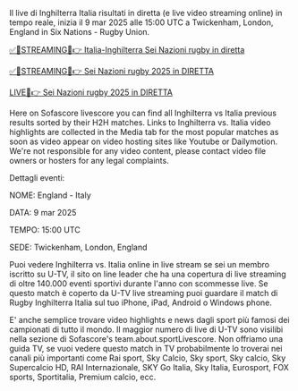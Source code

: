 Il live di Inghilterra Italia risultati in diretta (e live video streaming online) in tempo reale, inizia il 9 mar 2025 alle 15:00 UTC a Twickenham, London, England in Six Nations - Rugby Union.

[✅🔰STREAMING🔴👉 Italia-Inghilterra Sei Nazioni rugby in diretta](https://awesomesalatv.blogspot.com/2025/03/italia-inghilterra-in-diretta-live.html)

[✅🔰STREAMING🔴👉 Sei Nazioni rugby 2025 in DIRETTA](https://awesomesalatv.blogspot.com/2025/03/italia-inghilterra-in-diretta-live.html)

[LIVE🔴👉 Sei Nazioni rugby 2025 in DIRETTA](https://awesomesalatv.blogspot.com/2025/03/italia-inghilterra-in-diretta-live.html)




Here on Sofascore livescore you can find all Inghilterra vs Italia previous results sorted by their H2H matches. Links to Inghilterra vs. Italia video highlights are collected in the Media tab for the most popular matches as soon as video appear on video hosting sites like Youtube or Dailymotion. We're not responsible for any video content, please contact video file owners or hosters for any legal complaints.



Dettagli eventi:



NOME: England - Italy



DATA: 9 mar 2025



TEMPO: 15:00 UTC



SEDE: Twickenham, London, England



Puoi vedere Inghilterra vs. Italia online in live stream se sei un membro iscritto su U-TV, il sito on line leader che ha una copertura di live streaming di oltre 140.000 eventi sportivi durante l'anno con scommesse live. Se questo match è coperto da U-TV live streaming puoi guardare il match di Rugby Inghilterra Italia sul tuo iPhone, iPad, Android o Windows phone.



E' anche semplice trovare video highlights e news dagli sport più famosi dei campionati di tutto il mondo. Il maggior numero di live di U-TV sono visilibi nella sezione di Sofascore's team.about.sportLivescore. Non offriamo una guida TV, se vuoi vedere questo match in TV probabilmente lo troverai nei canali più importanti come Rai sport, Sky Calcio, Sky sport, Sky calcio, Sky Supercalcio HD, RAI Internazionale, SKY Go Italia, Sky Italia, Eurosport, FOX sports, Sportitalia, Premium calcio, ecc.
